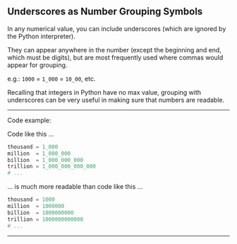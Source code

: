 ## Underscores as Number Grouping Symbols

In any numerical value, you can include underscores (which are ignored by 
the Python interpreter).

They can appear anywhere in the number (except the beginning and end, which
must be digits), but are most frequently used where commas would appear for 
grouping.

e.g.:     `1000` = `1_000` = `10_00`, etc.

Recalling that integers in Python have no max value, grouping with underscores
can be very useful in making sure that numbers are readable.

---

Code example:

Code like this ...

```python
thousand = 1_000
million  = 1_000_000
billion  = 1_000_000_000
trillion = 1_000_000_000_000
# ...
```

... is much more readable than code like this ...

```python
thousand = 1000
million  = 1000000
billion  = 1000000000
trillion = 1000000000000
# ...
```

---
